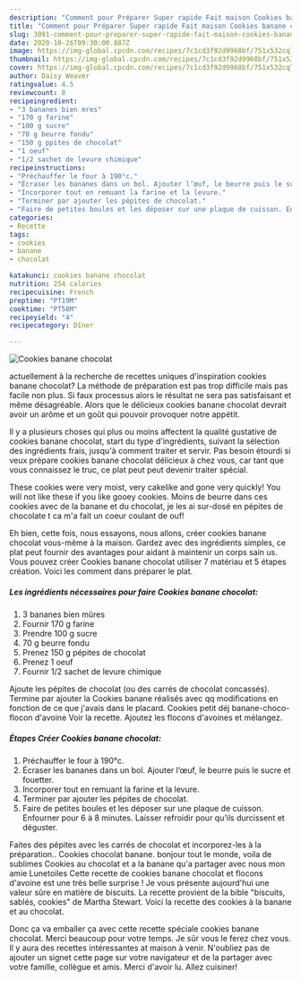```yaml
---
description: "Comment pour Préparer Super rapide Fait maison Cookies banane chocolat"
title: "Comment pour Préparer Super rapide Fait maison Cookies banane chocolat"
slug: 3091-comment-pour-preparer-super-rapide-fait-maison-cookies-banane-chocolat
date: 2020-10-26T09:30:00.887Z
image: https://img-global.cpcdn.com/recipes/7c1cd3f92d9968bf/751x532cq70/cookies-banane-chocolat-photo-principale-de-la-recette.jpg
thumbnail: https://img-global.cpcdn.com/recipes/7c1cd3f92d9968bf/751x532cq70/cookies-banane-chocolat-photo-principale-de-la-recette.jpg
cover: https://img-global.cpcdn.com/recipes/7c1cd3f92d9968bf/751x532cq70/cookies-banane-chocolat-photo-principale-de-la-recette.jpg
author: Daisy Weaver
ratingvalue: 4.5
reviewcount: 8
recipeingredient:
- "3 bananes bien mres"
- "170 g farine"
- "100 g sucre"
- "70 g beurre fondu"
- "150 g ppites de chocolat"
- "1 oeuf"
- "1/2 sachet de levure chimique"
recipeinstructions:
- "Préchauffer le four à 190°c."
- "Écraser les bananes dans un bol. Ajouter l’œuf, le beurre puis le sucre et fouetter."
- "Incorporer tout en remuant la farine et la levure."
- "Terminer par ajouter les pépites de chocolat."
- "Faire de petites boules et les déposer sur une plaque de cuisson. Enfourner pour 6 à 8 minutes. Laisser refroidir pour qu’ils durcissent et déguster."
categories:
- Recette
tags:
- cookies
- banane
- chocolat

katakunci: cookies banane chocolat 
nutrition: 254 calories
recipecuisine: French
preptime: "PT19M"
cooktime: "PT58M"
recipeyield: "4"
recipecategory: Dîner

---
```



![Cookies banane chocolat](https://img-global.cpcdn.com/recipes/7c1cd3f92d9968bf/751x532cq70/cookies-banane-chocolat-photo-principale-de-la-recette.jpg)

actuellement à la recherche de recettes uniques d'inspiration cookies banane chocolat? La méthode de préparation est pas trop difficile mais pas facile non plus. Si faux processus alors le résultat ne sera pas satisfaisant et même désagréable. Alors que le délicieux cookies banane chocolat devrait avoir un arôme et un goût qui pouvoir provoquer notre appétit.

Il y a plusieurs choses qui plus ou moins affectent la qualité gustative de cookies banane chocolat, start du type d'ingrédients, suivant la sélection des ingrédients frais, jusqu'à comment traiter et servir. Pas besoin étourdi si veux prépare cookies banane chocolat délicieux à chez vous, car tant que vous connaissez le truc, ce plat peut peut devenir traiter spécial.

These cookies were very moist, very cakelike and gone very quickly! You will not like these if you like gooey cookies. Moins de beurre dans ces cookies avec de la banane et du chocolat, je les ai sur-dosé en pépites de chocolate t ca m&#39;a fait un coeur coulant de ouf!


Eh bien, cette fois, nous essayons, nous allons, créer cookies banane chocolat vous-même à la maison. Gardez avec des ingrédients simples, ce plat peut fournir des avantages pour aidant à maintenir un corps sain us. Vous pouvez créer Cookies banane chocolat utiliser 7 matériau et 5 étapes création. Voici les comment dans préparer le plat.

<!--inarticleads1-->

##### Les ingrédients nécessaires pour faire Cookies banane chocolat:

1.  3 bananes bien mûres
1. Fournir 170 g farine
1. Prendre 100 g sucre
1.  70 g beurre fondu
1. Prenez 150 g pépites de chocolat
1. Prenez 1 oeuf
1. Fournir 1/2 sachet de levure chimique


Ajoute les pépites de chocolat (ou des carrés de chocolat concassés). Termine par ajouter la Cookies banane réalisés avec qq modifications en fonction de ce que j&#39;avais dans le placard. Cookies petit déj banane-choco-flocon d&#39;avoine Voir la recette. Ajoutez les flocons d&#39;avoines et mélangez. 

<!--inarticleads2-->

##### Étapes Créer Cookies banane chocolat:

1. Préchauffer le four à 190°c.
1. Écraser les bananes dans un bol. Ajouter l’œuf, le beurre puis le sucre et fouetter.
1. Incorporer tout en remuant la farine et la levure.
1. Terminer par ajouter les pépites de chocolat.
1. Faire de petites boules et les déposer sur une plaque de cuisson. Enfourner pour 6 à 8 minutes. Laisser refroidir pour qu’ils durcissent et déguster.


Faites des pépites avec les carrés de chocolat et incorporez-les à la préparation.. Cookies chocolat banane. bonjour tout le monde, voila de sublimes Cookies au chocolat et a la banane qu&#39;a partager avec nous mon amie Lunetoiles Cette recette de cookies banane chocolat et flocons d&#39;avoine est une très belle surprise ! Je vous présente aujourd&#39;hui une valeur sûre en matière de biscuits. La recette provient de la bible &#34;biscuits, sablés, cookies&#34; de Martha Stewart. Voici la recette des cookies à la banane et au chocolat. 


Donc ça va emballer ça avec cette recette spéciale cookies banane chocolat. Merci beaucoup pour votre temps. Je sûr vous le ferez chez vous. Il y aura des recettes  intéressantes at maison à venir. N'oubliez pas de ajouter un signet cette page sur votre navigateur et de la partager avec votre famille, collègue et amis. Merci d'avoir lu. Allez cuisiner!
